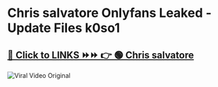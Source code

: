 
 # Chris salvatore Onlyfans Leaked - Update Files k0so1

## <h2><a href="https://clipsfans.com/Chris_salvatore&ref=git">🔗 Click to LINKS ⏩⏩ 👉 🟢 Chris salvatore </a></h2>

<a href="https://clipsfans.com/Chris_salvatore&ref=git" rel="nofollow" data-target="animated-image.originalLink"><img src="https://i.ibb.co.com/xMMVF88/686577567.gif" alt="Viral Video Original" style="max-width: 100%; display: inline-block;" data-target="animated-image.originalImage"></a>

